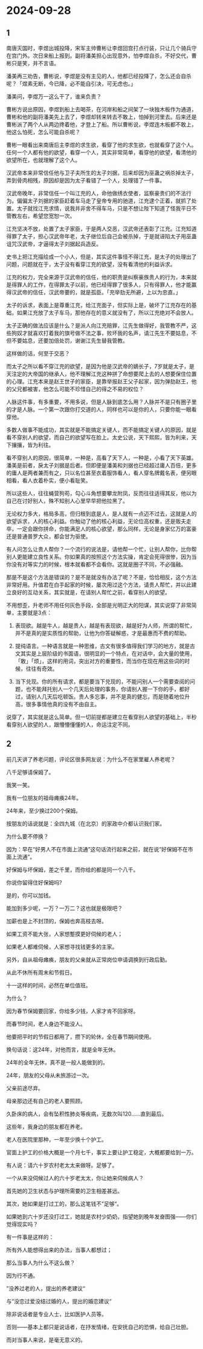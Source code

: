 # 2024-09-28

## 1

南唐灭国时，李煜出城投降，宋军主帅曹彬让李煜回宫打点行装，只让几个骑兵守在宫门外。次日来船上报到。副将潘美担心出现意外，怕李煜自杀，不好交代，曹彬只是笑，并不言语。

潘美再三劝告，曹彬说，李煜是没有主见的人，他都已经投降了，怎么还会自杀呢？「煜素无断，今已降，必不能自引决，可无虑也。」

潘美问，李煜万一这么干了，谁来负责？

曹彬方说出原因，李煜到船上去喝茶，在河岸和船之间架了一块独木板作为通道，曹彬和他的副将潘美先上去了，李煜却转来转去不敢上，怕掉到河里去。后来还是曹彬派了两个人从两边搀着他，才登上了船。所以曹彬说，李煜连木板都不敢上，他这么怕死，怎么可能自杀呢？

曹彬一眼看出来南唐后主李煜的求生欲，看穿了他的求生欲，也就看穿了这个人。任何一个人都有他的欲望，看穿一个人，其实非常简单，看穿他的欲望，看清他的欲望所在，也就理解了这个人。

汉武帝本来非常信任他与卫子夫所生的太子刘据，后来却因为巫蛊之祸杀掉太子，弄到骨肉相残，原因却是因为太子看错了一个人，处理错了一件事。

汉武帝晚年，非常信任一个叫江充的人，命他做绣衣使者，监察豪贵们的不法行为。偏偏太子刘据的家臣赶着车马走了皇帝专用的驰道，江充逮个正着，就抓了处置。太子就找江充求情，说我并非舍不得车马，只是不想让陛下知道了怪我平日不管教左右，希望您宽恕一次。

江充坚决不放，处置了太子家臣，于是两人交恶，汉武帝还表彰了江充。江充知道得罪了太子，担心汉武帝年老，太子继位后自己会被杀掉，于是就诬陷太子用巫蛊诅咒汉武帝，才逼得太子刘据起兵造反。

史书上把江充描绘成一个小人，但是，其实这件事怪不得江充，是太子的处理出了问题，问题就在于，太子没有看穿江充的欲望，没有看清他的利益诉求。

江充的权力，完全来源于汉武帝的信任，他的职责是纠察豪族贵人的行为，本来就是得罪人的工作，在得罪太子以前，他已经得罪了很多人，只有得罪人，他才能赢得汉武帝的信任，汉武帝要的，就是孤臣。「充举劾无所避，上以为忠直。」

太子的诉求，表面上是尊重江充，给江充面子，但实际上是，破坏了江充存在的基础，如果江充放了太子车马，那他存在的意义就没有了，所以江充绝对不会放人。

太子正确的做法应该是什么？是派人向江充赔罪，江先生做得好，我管教不严，这些狗奴才就喜欢打着我的旗号做不法之事，败坏我的名声，请江先生不要姑息，不但不要姑息，还要加倍处罚，谢谢江先生替我管教。

这样做的话，何至于交恶？

而太子之所以看不穿江充的欲望，是因为他是汉武帝的嫡长子，7岁就是太子，是天注定的大帝国的继承人，他不理解江充这种拼了命想要爬上去的人想要保住位置的心理。江充本来是赵王世子的家臣，是靠举报赵王父子起家，因为弹劾赵王，他的父兄都被害，他怎么可能不珍惜自己的得之不易的权位？

人脉这件事，有多重要，不用多说，但是人脉到底怎么用？人脉并不是只有圈子里的才是人脉。一个第一次跟你打交道的人，同样也可以是你的人，只要你能一眼看穿他。

多数人做事不能成功，其实就是不能搞定关键人，而不能搞定关键人的原因，就是看不穿别人的欲望，而自己的欲望写在脸上。太史公说，天下熙熙，皆为利来，天下攘攘，皆为利往。

看不穿别人的原因，很简单，一种是，高看了天下人，一种是，小看了天下英雄。潘美是前者，戾太子刘据是后者。但即便是潘美和刘据也已经超过庸人百倍，更多的庸人是两者兼而有之，只以名位甚至衣着服饰看人，看人穿名牌戴名表，便另眼相看，看人衣着朴实，便小看耻笑。

所以这些人，往往蝇营狗苟，勾心斗角想要攀龙附凤，反而往往适得其反，他以为自己在讨好别人，殊不知别人心里早早把他拉黑了。

无论权力多大，格局多高，但归根到底是人，是人就有一点迈不过去，这就是人的欲望诉求，人的核心利益。你触动了他的核心利益，无论位高权重，还是贩夫走卒，一定会跟你拼命，你能满足人的核心欲望，那么同样，无论是身家亿万的富豪还是普通普罗大众，都会甘为驱使。

有人问怎么让贵人帮你？一个流行的说法是，请他帮一个忙，让别人帮你，比你帮别人更能建立良性关系。你如果真的按照这个方法实操，肯定会死得很惨，因为当你没有对等实力的时候，根本就看都不会看你。这就是圈子不同，不必强融。

那是不是这个方法是错误的？是不是就没有办法了呢？不是，恰恰相反，这个方法非常好用。升值君在白手起家的时候，屡次用过这个方法，请贵人帮忙，并以此建立良好的互动关系，其实就是，在请别人帮忙之前，看穿别人的欲望。

不用想歪，升老师不用任何灰色手段，全部是光明正大的阳谋，其实说穿了非常简单，主要就是3点：

1. 表现欲。越是牛人，越是贵人，越是有表现欲，越是好为人师，所谓的帮忙，并不是真的是实质性的帮助，让他为你答疑解惑，才是最惠而不费的帮助。

2. 提纯语言。一种语言就是一种思维，古文有很多值得我们学习的地方，就是古文其实是上层阶级的书面语，很明显的一个特点，在对话中，会大量的使用，「敢」「烦」，这样的用词，突出对方的重要性，而当你在现在用这些词的时候，往往有奇效。

3. 当下兑现。你的所有请求，都是要当下兑现的，不能问别人一个需要查阅的问题，也不能拜托别人一个几天后处理的事务，你请别人握一下你的手，都好过，请别人几天后吃顿饭。贵人多忘事，并不是真的健忘，而是随着地位升高，很多事情他真的没有不由自主。

说穿了，其实就是这么简单。但一切前提都是建立在看穿别人欲望的基础上，半秒看穿别人欲望的人，跟懵懵懂懂的人，命运注定不同。

## 2

前几天讲了养老问题，评论区很多网友说：为什么不在家里雇人养老呢？

八千足够请保姆了。

我笑一笑。

我有一位朋友的祖母瘫痪24年。

24年来，至少换过200个保姆。

按朋友的话说就是：全四九城（在北京）的家政中介都认识我们家。

为什么要不停换？

因为：早在“好男人不在市面上流通”这句话流行起来之前，就在说“好保姆不在市面上流通”。

好保姆与坏保姆，差之千里，而你给的都是同一个八千。

你说你留得住好保姆吗?

是的，你可以加钱。

能加到多少呢，一万？一万二？这也就是极限吧？

加薪也是上不封顶的，保姆也奔高枝去呀。

如果工资不能大张，人家想蹔摸更好伺候的老人；

如果老人都难伺候，人家想寻找钱更多的主家。

另外，自从祖母瘫痪，朋友的父亲就从正常岗位申请调换到行政后勤。

从此不休所有周末和节假日。

十一这样的时间，必然在单位值班。

为什么？

因为春节保姆要回家，你给多少钱，人家才肯不回家呀。

而春节时间，老人身边不能没人。

他要把平时的节假日都用了，攒下的轮休，全在春节期间使用。

换句话说：这24年，对他而言，就是全年无休。

24年的全年无休，真不是一般人能做到的。

24年，朋友的父母从未旅游过一次。

父亲前途尽弃。

母亲那边还有自己的老人要照顾。

久卧床的病人，会有坠积性肺炎等疾病，无数次叫120……直到最后。

这些年，我身边的朋友都在养老。

老人在医院里那种，一年至少换十个护工。

官面上护工的价格大概是一个月七千，事实上要让护工稳定，大概都要给到一万。

有人说：请六十岁农村老太太来做呀。足够了。

一个从来没伺候过人的六十岁老太太，你让她来伺候病人？

首先她的卫生状态与护理所需要的卫生相差甚远。

其次，她如果是打过工的，那么这笔钱不”足够“。

如果她到六十岁还没打过工，她就是农村少奶奶，指望她到晚年发奋图强——你们觉得现实吗？

有一件事是这样的：

所有外人能想得出来的办法，当事人都想过；

那么当事人为什么不这么做？

因为行不通。

”没养过老的人，提出的养老建议“

与”没恋过爱没结过婚的人，提出的婚恋建议“

除非说话者是专业人士，比如医护人员等。

否则——基本上都只是说话者，在抒发情绪，在安抚自己的恐惧，给自己壮胆。

而对当事人来说，是毫无意义的。

